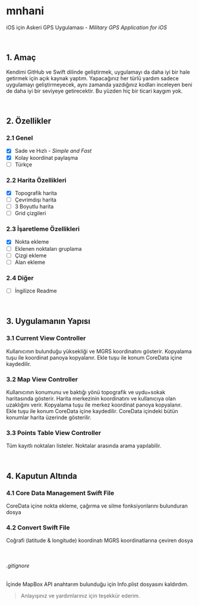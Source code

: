 # mnhani
iOS için Askeri GPS Uygulaması - *Military GPS Application for iOS*

<br>

## 1. Amaç
Kendimi GitHub ve Swift dilinde geliştirmek, uygulamayı da daha iyi bir hale getirmek için açık kaynak yaptım. Yapacağınız her türlü yardım sadece uygulamayı geliştirmeyecek, aynı zamanda yazdığınız kodları inceleyen beni de daha iyi bir seviyeye getirecektir. Bu yüzden hiç bir ticari kaygım yok.

<br>

## 2. Özellikler
### 2.1 Genel
- [x] Sade ve Hızlı - *Simple and Fast*
- [x] Kolay koordinat paylaşma
- [ ] Türkçe
### 2.2 Harita Özellikleri
- [x] Topografik harita
- [ ] Çevrimdışı harita
- [ ] 3 Boyutlu harita
- [ ] Grid çizgileri
### 2.3 İşaretleme Özellikleri
- [x] Nokta ekleme
- [ ] Eklenen noktaları gruplama
- [ ] Çizgi ekleme
- [ ] Alan ekleme
### 2.4 Diğer
- [ ] İngilizce Readme

<br>

## 3. Uygulamanın Yapısı
### 3.1 Current View Controller
Kullanıcının bulunduğu yüksekliği ve MGRS koordinatını gösterir. Kopyalama tuşu ile koordinat panoya kopyalanır. Ekle tuşu ile konum CoreData içine kaydedilir.

### 3.2 Map View Controller
Kullanıcının konumunu ve baktığı yönü topografik ve uydu+sokak haritasında gösterir. Harita merkezinin koordinatını ve kullanıcıya olan uzaklığını verir. Kopyalama tuşu ile merkez koordinat panoya kopyalanır. Ekle tuşu ile konum CoreData içine kaydedilir. CoreData içindeki bütün konumlar harita üzerinde gösterilir.

### 3.3 Points Table View Controller
Tüm kayıtlı noktaları listeler. Noktalar arasında arama yapılabilir.

<br>

## 4. Kaputun Altında
### 4.1 Core Data Management Swift File
CoreData içine nokta ekleme, çağırma ve silme fonksiyonlarını bulunduran dosya

### 4.2 Convert Swift File
Coğrafi (latitude & longitude) koordinatı MGRS koordinatlarına çeviren dosya

<br>

###### .gitignore
İçinde MapBox API anahtarım bulunduğu için Info.plist dosyasını kaldırdım.

> Anlayışınız ve yardımlarınız için teşekkür ederim.


